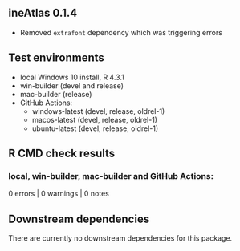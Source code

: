 ## ineAtlas 0.1.4
* Removed `extrafont` dependency which was triggering errors

## Test environments 
* local Windows 10 install, R 4.3.1
* win-builder (devel and release)
* mac-builder (release)
* GitHub Actions:
  * windows-latest (devel, release, oldrel-1)
  * macos-latest (devel, release, oldrel-1)
  * ubuntu-latest (devel, release, oldrel-1)

## R CMD check results

### local, win-builder, mac-builder and GitHub Actions:

0 errors | 0 warnings | 0 notes

## Downstream dependencies
There are currently no downstream dependencies for this package.
